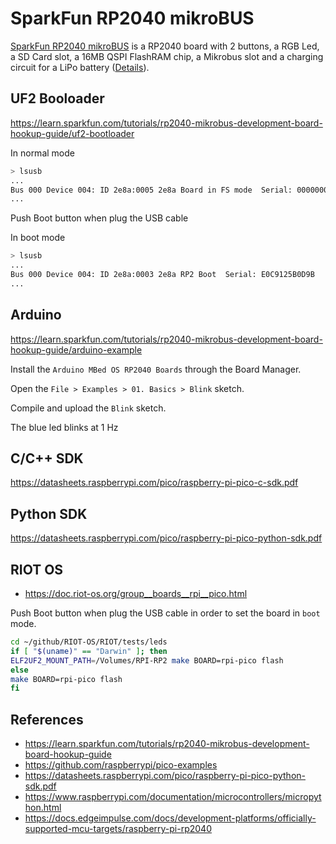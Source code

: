 # SparkFun RP2040 mikroBUS

[SparkFun RP2040 mikroBUS](https://www.sparkfun.com/products/18721) is a RP2040 board with 2 buttons, a RGB Led, a SD Card slot, a 16MB QSPI FlashRAM chip, a Mikrobus slot and a charging circuit for a LiPo battery ([Details](https://learn.sparkfun.com/tutorials/rp2040-mikrobus-development-board-hookup-guide/hardware-overview)).

## UF2 Booloader

https://learn.sparkfun.com/tutorials/rp2040-mikrobus-development-board-hookup-guide/uf2-bootloader

In normal mode
```bash
> lsusb
...
Bus 000 Device 004: ID 2e8a:0005 2e8a Board in FS mode  Serial: 000000000000
...
```

Push Boot button when plug the USB cable

In boot mode

```bash
> lsusb
...
Bus 000 Device 004: ID 2e8a:0003 2e8a RP2 Boot  Serial: E0C9125B0D9B
...
```

## Arduino

https://learn.sparkfun.com/tutorials/rp2040-mikrobus-development-board-hookup-guide/arduino-example

Install the `Arduino MBed OS RP2040 Boards`  through the Board Manager.

Open the `File > Examples > 01. Basics > Blink` sketch.

Compile and upload the `Blink` sketch.

The blue led blinks at 1 Hz


## C/C++ SDK
https://datasheets.raspberrypi.com/pico/raspberry-pi-pico-c-sdk.pdf

## Python SDK
https://datasheets.raspberrypi.com/pico/raspberry-pi-pico-python-sdk.pdf

## RIOT OS
* https://doc.riot-os.org/group__boards__rpi__pico.html

Push Boot button when plug the USB cable in order to set the board in `boot` mode.

```bash
cd ~/github/RIOT-OS/RIOT/tests/leds
if [ "$(uname)" == "Darwin" ]; then
ELF2UF2_MOUNT_PATH=/Volumes/RPI-RP2 make BOARD=rpi-pico flash
else
make BOARD=rpi-pico flash
fi
```

## References

* https://learn.sparkfun.com/tutorials/rp2040-mikrobus-development-board-hookup-guide
* https://github.com/raspberrypi/pico-examples
* https://datasheets.raspberrypi.com/pico/raspberry-pi-pico-python-sdk.pdf
* https://www.raspberrypi.com/documentation/microcontrollers/micropython.html
* https://docs.edgeimpulse.com/docs/development-platforms/officially-supported-mcu-targets/raspberry-pi-rp2040
